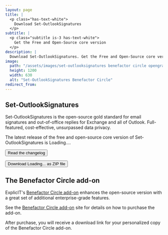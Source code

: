 ```yaml
---
layout: page
title: |
  <p class="has-text-white">
    Download Set-OutlookSignatures
  </p>
subtitle: |
  <p class="subtitle is-3 has-text-white">
    Get the Free and Open-Source core version
  </p>
description: |
  Download Set-OutlookSignatures. Get the Free and Open-Source core version. GitHub. FOSS.
image:
  path: "/assets/images/set-outlooksignatures benefactor circle opengraph1200x630.png"
  height: 1200
  width: 630
  alt: "Set-OutlookSignatures Benefactor Circle"
redirect_from:
---
```


<div style="min-height: 100vh;">

<h2>Set-OutlookSignatures</h2>
<p>
Set-OutlookSignatures is the open-source gold standard for email signatures and out-of-office replies for Exchange and all of Outlook. Full-featured, cost-effective, unsurpassed data privacy.
</p>

<p>
The latest release of the free and open-source core version of Set-OutlookSignatures is <span class="version-text">Loading...</span>.
</p>

<p><a href="https://github.com/Set-OutlookSignatures/Set-OutlookSignatures/blob/main/docs/CHANGELOG.md" target="_blank"><button class="button is-link is-normal is-hover">Read the changelog</button></a></p>

<p><a id="download-link" href="#" target="_blank"><button class="button is-link is-normal is-hover">Download&nbsp;<span class="version-text">Loading...</span>&nbsp;as ZIP file</button></a></p>


<h2>The Benefactor Circle add-on</h2>
<p>
ExplicIT's <a href="/benefactorcircle">Benefactor Circle add-on</a> enhances the open-source version with a great set of additional enterprise-grade features.
</p>

<p>
See the <a href="/benefactorcircle">Benefactor Circle add-on</a> site for details on how to purchase the add-on.
</p>

<p>
After purchase, you will receive a download link for your personalized copy of the Benefactor Circle add-on.
</p>

</div>

<script>
  fetch('https://api.github.com/repos/Set-OutlookSignatures/Set-OutlookSignatures/releases/latest')
    .then(response => response.json())
    .then(data => {
      document.querySelectorAll('.version-text').forEach(span => {
        span.textContent = data.tag_name;
      });

      document.getElementById('download-link').href = 
        `https://github.com/Set-OutlookSignatures/Set-OutlookSignatures/releases/download/${data.tag_name}/Set-OutlookSignatures_${data.tag_name}.zip`;
    })
    .catch(error => {
      console.error('Error fetching release info:', error);
    });
</script>
